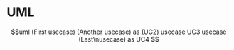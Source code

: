 # UML

$$uml
  (First usecase)
  (Another usecase) as (UC2)
  usecase UC3
  usecase (Last\nusecase) as UC4
  $$